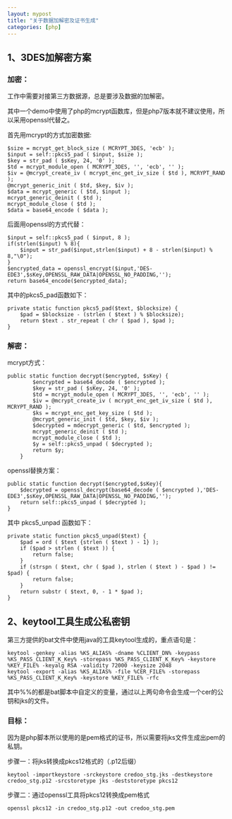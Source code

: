 ```yaml
---
layout: mypost
title: "关于数据加解密及证书生成"
categories: [php]
--- 
```


## 1、3DES加解密方案


### 加密：
工作中需要对接第三方数据源，总是要涉及数据的加解密。

其中一个demo中使用了php的mcrypt函数库，但是php7版本就不建议使用，所以采用openssl代替之。

首先用mcrypt的方式加密数据:

```
$size = mcrypt_get_block_size ( MCRYPT_3DES, 'ecb' );
$input = self::pkcs5_pad ( $input, $size );
$key = str_pad ( $sKey, 24, '0' );
$td = mcrypt_module_open ( MCRYPT_3DES, '', 'ecb', '' );
$iv = @mcrypt_create_iv ( mcrypt_enc_get_iv_size ( $td ), MCRYPT_RAND );
@mcrypt_generic_init ( $td, $key, $iv );
$data = mcrypt_generic ( $td, $input );
mcrypt_generic_deinit ( $td );
mcrypt_module_close ( $td );
$data = base64_encode ( $data );
```


后面用openssl的方式代替：

```
$input = self::pkcs5_pad ( $input, 8 );
if(strlen($input) % 8){
    $input = str_pad($input,strlen($input) + 8 - strlen($input) % 8,"\0");
}
$encrypted_data = openssl_encrypt($input,'DES-EDE3',$sKey,OPENSSL_RAW_DATA|OPENSSL_NO_PADDING,'');
return base64_encode($encrypted_data);
```

其中的pkcs5_pad函数如下：

```
private static function pkcs5_pad($text, $blocksize) {
    $pad = $blocksize - (strlen ( $text ) % $blocksize);
    return $text . str_repeat ( chr ( $pad ), $pad );
}
```

###  解密：

mcrypt方式：
```
public static function decrypt($encrypted, $sKey) {
        $encrypted = base64_decode ( $encrypted );
        $key = str_pad ( $sKey, 24, '0' );
        $td = mcrypt_module_open ( MCRYPT_3DES, '', 'ecb', '' );
        $iv = @mcrypt_create_iv ( mcrypt_enc_get_iv_size ( $td ), MCRYPT_RAND );
        $ks = mcrypt_enc_get_key_size ( $td );
        @mcrypt_generic_init ( $td, $key, $iv );
        $decrypted = mdecrypt_generic ( $td, $encrypted );
        mcrypt_generic_deinit ( $td );
        mcrypt_module_close ( $td );
        $y = self::pkcs5_unpad ( $decrypted );
        return $y;
    }
```

openssl替换方案：

```
public static function decrypt($encrypted,$sKey){
    $decrypted = openssl_decrypt(base64_decode ( $encrypted ),'DES-EDE3',$sKey,OPENSSL_RAW_DATA|OPENSSL_NO_PADDING,'');
    return self::pkcs5_unpad ( $decrypted );
}
```

其中 pkcs5_unpad 函数如下：

```
private static function pkcs5_unpad($text) {
    $pad = ord ( $text {strlen ( $text ) - 1} );
    if ($pad > strlen ( $text )) {
        return false;
    }
    if (strspn ( $text, chr ( $pad ), strlen ( $text ) - $pad ) != $pad) {
        return false;
    }
    return substr ( $text, 0, - 1 * $pad );
}
```


## 2、keytool工具生成公私密钥

第三方提供的bat文件中使用java的工具keytool生成的，重点语句是：

```
keytool -genkey -alias %KS_ALIAS% -dname %CLIENT_DN% -keypass %KS_PASS_CLIENT_K_Key% -storepass %KS_PASS_CLIENT_K_Key% -keystore %KEY_FILE% -keyalg RSA -validity 72000 -keysize 2048
keytool -export -alias %KS_ALIAS% -file %CER_FILE% -storepass %KS_PASS_CLIENT_K_Key% -keystore %KEY_FILE% -rfc
```

其中%%的都是bat脚本中自定义的变量，通过以上两句命令会生成一个cer的公钥和jks的文件。

### 目标：

因为是php脚本所以使用的是pem格式的证书，所以需要将jks文件生成出pem的私钥。

步骤一：将jks转换成pkcs12格式的（.p12后缀）

```
keytool -importkeystore -srckeystore credoo_stg.jks -destkeystore credoo_stg.p12 -srcstoretype jks -deststoretype pkcs12
```

步骤二：通过openssl工具将pkcs12转换成pem格式

```
openssl pkcs12 -in credoo_stg.p12 -out credoo_stg.pem
```

